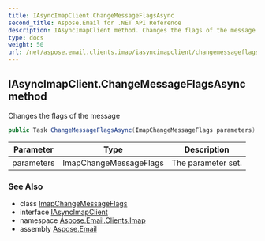 ```yaml
---
title: IAsyncImapClient.ChangeMessageFlagsAsync
second_title: Aspose.Email for .NET API Reference
description: IAsyncImapClient method. Changes the flags of the message
type: docs
weight: 50
url: /net/aspose.email.clients.imap/iasyncimapclient/changemessageflagsasync/
---
```

## IAsyncImapClient.ChangeMessageFlagsAsync method

Changes the flags of the message

```csharp
public Task ChangeMessageFlagsAsync(ImapChangeMessageFlags parameters)
```

| Parameter | Type | Description |
| --- | --- | --- |
| parameters | ImapChangeMessageFlags | The parameter set. |

### See Also

* class [ImapChangeMessageFlags](../../../aspose.email.clients.imap.models/imapchangemessageflags/)
* interface [IAsyncImapClient](../)
* namespace [Aspose.Email.Clients.Imap](../../iasyncimapclient/)
* assembly [Aspose.Email](../../../)



